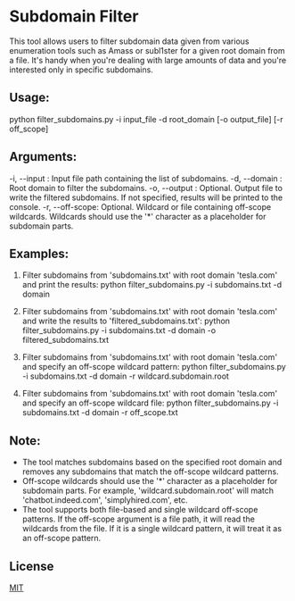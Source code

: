  Subdomain Filter
======================

This tool allows users to filter subdomain data given from various enumeration tools such as Amass or subl1ster for a given root domain from a file. It's handy when you're dealing with large amounts of data and you're interested only in specific subdomains.

Usage:
------
python filter_subdomains.py -i input_file -d root_domain [-o output_file] [-r off_scope]

Arguments:
----------
  -i, --input    : Input file path containing the list of subdomains.
  -d, --domain   : Root domain to filter the subdomains.
  -o, --output   : Optional. Output file to write the filtered subdomains. If not specified, results will be printed to the console.
  -r, --off-scope: Optional. Wildcard or file containing off-scope wildcards. Wildcards should use the '*' character as a placeholder for subdomain parts.

Examples:
---------
1. Filter subdomains from 'subdomains.txt' with root domain 'tesla.com' and print the results:
   python filter_subdomains.py -i subdomains.txt -d domain

2. Filter subdomains from 'subdomains.txt' with root domain 'tesla.com' and write the results to 'filtered_subdomains.txt':
   python filter_subdomains.py -i subdomains.txt -d domain -o filtered_subdomains.txt

3. Filter subdomains from 'subdomains.txt' with root domain 'tesla.com' and specify an off-scope wildcard pattern:
   python filter_subdomains.py -i subdomains.txt -d domain -r wildcard.subdomain.root

4. Filter subdomains from 'subdomains.txt' with root domain 'tesla.com' and specify an off-scope wildcard file:
   python filter_subdomains.py -i subdomains.txt -d domain -r off_scope.txt

Note:
-----
- The tool matches subdomains based on the specified root domain and removes any subdomains that match the off-scope wildcard patterns.
- Off-scope wildcards should use the '*' character as a placeholder for subdomain parts. For example, 'wildcard.subdomain.root' will match 'chatbot.indeed.com', 'simplyhired.com', etc.
- The tool supports both file-based and single wildcard off-scope patterns. If the off-scope argument is a file path, it will read the wildcards from the file. If it is a single wildcard pattern, it will treat it as an off-scope pattern.



## License

[MIT](https://choosealicense.com/licenses/mit/)
